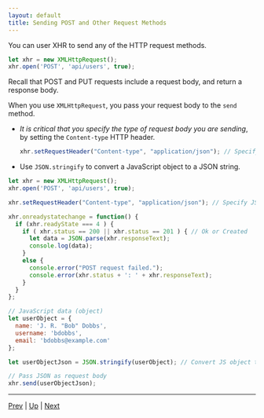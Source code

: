 ```yaml
---
layout: default
title: Sending POST and Other Request Methods
---
```


You can user XHR to send any of the HTTP request methods.

```javascript
let xhr = new XMLHttpRequest();
xhr.open('POST', 'api/users', true);
```

Recall that POST and PUT requests include a request body, and return a response body.

When you use `XMLHttpRequest`, you pass your request body to the `send` method.

* _It is critical that you specify the type of request body you are sending_, by setting the `Content-type` HTTP header.

  ```javascript
  xhr.setRequestHeader("Content-type", "application/json"); // Specify JSON request body
  ```

* Use `JSON.stringify` to convert a JavaScript object to a JSON string.

```javascript
let xhr = new XMLHttpRequest();
xhr.open('POST', 'api/users', true);

xhr.setRequestHeader("Content-type", "application/json"); // Specify JSON request body

xhr.onreadystatechange = function() {
  if (xhr.readyState === 4 ) {
    if ( xhr.status == 200 || xhr.status == 201 ) { // Ok or Created
      let data = JSON.parse(xhr.responseText);
      console.log(data);
    }
    else {
      console.error("POST request failed.");
      console.error(xhr.status + ': ' + xhr.responseText);
    }
  }
};

// JavaScript data (object)
let userObject = {
  name: 'J. R. "Bob" Dobbs',
  username: 'bdobbs',
  email: 'bdobbs@example.com'
};

let userObjectJson = JSON.stringify(userObject); // Convert JS object to JSON string

// Pass JSON as request body
xhr.send(userObjectJson);
```


<hr>

[Prev](responseText.md) | [Up](README.md) | [Next](labs.md)

